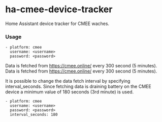 
# ha-cmee-device-tracker

Home Assistant device tracker for CMEE waches.

### Usage

    - platform: cmee
      username: <username>
      password: <password>
  
Data is fetched from https://cmee.online/ every 300 second (5 minutes).
Data is fetched from https://cmee.online/ every 300 second (5 minutes).

It is possible to change the data fetch interval by specifying interval_seconds. 
Since fetching data is draining battery on the CMEE device a minimum value of 180 seconds (3rd minute) is used.

    - platform: cmee
      username: <username>
      password: <password>
      interval_seconds: 180
